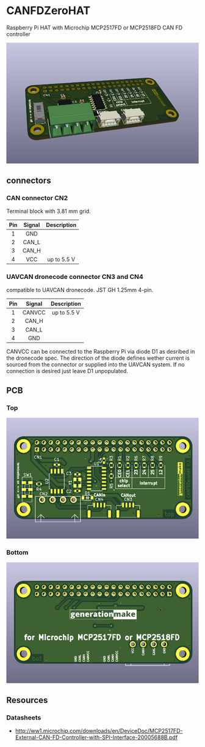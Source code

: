 # CANFDZeroHAT
Raspberry Pi HAT with Microchip MCP2517FD or MCP2518FD CAN FD controller

![CANFDZeroHAT rendering](docs/images/CANFDZeroHAT_rendering.png)

## connectors

### CAN connector CN2

Terminal block with 3.81 mm grid.

| **Pin** | **Signal**    | **Description**                  |
|:-------:|:-------------:|:--------------------------------:|
| 1       | GND           |                                  |
| 2       | CAN_L         |                                  |
| 3       | CAN_H         |                                  |
| 4       | VCC           | up to 5.5 V                      |

### UAVCAN dronecode connector CN3 and CN4

compatible to UAVCAN dronecode. JST GH 1.25mm 4-pin.

| **Pin** | **Signal**    | **Description**                  |
|:-------:|:-------------:|:--------------------------------:|
| 1       | CANVCC        | up to 5.5 V                      |
| 2       | CAN_H         |                                  |
| 3       | CAN_L         |                                  |
| 4       | GND           |                                  |

CANVCC can be connected to the Raspberry Pi via diode D1 as desribed in the dronecode spec. The direction of the diode defines wether current is sourced from the connector or supplied into the UAVCAN system. If no connection is desired just leave D1 unpopulated.

## PCB

### Top

![CANFDZeroHAT PCB top](docs/images/CANFDZeroHAT_top.png)

### Bottom

![CANFDZeroHAT PCB bot](docs/images/CANFDZeroHAT_bot.png)


## Resources

### Datasheets

 * http://ww1.microchip.com/downloads/en/DeviceDoc/MCP2517FD-External-CAN-FD-Controller-with-SPI-Interface-20005688B.pdf
